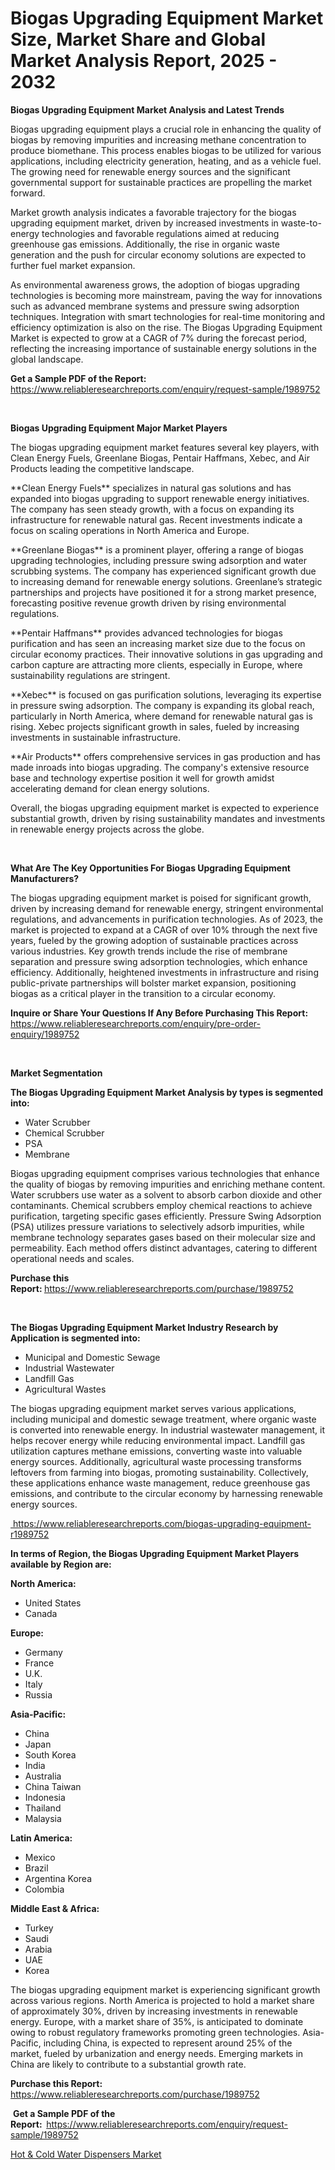 <p><h1>Biogas Upgrading Equipment Market Size, Market Share and Global Market Analysis Report, 2025 - 2032</h1></p><p><strong>Biogas Upgrading Equipment Market Analysis and Latest Trends</strong></p>
<p><p>Biogas upgrading equipment plays a crucial role in enhancing the quality of biogas by removing impurities and increasing methane concentration to produce biomethane. This process enables biogas to be utilized for various applications, including electricity generation, heating, and as a vehicle fuel. The growing need for renewable energy sources and the significant governmental support for sustainable practices are propelling the market forward.</p><p>Market growth analysis indicates a favorable trajectory for the biogas upgrading equipment market, driven by increased investments in waste-to-energy technologies and favorable regulations aimed at reducing greenhouse gas emissions. Additionally, the rise in organic waste generation and the push for circular economy solutions are expected to further fuel market expansion. </p><p>As environmental awareness grows, the adoption of biogas upgrading technologies is becoming more mainstream, paving the way for innovations such as advanced membrane systems and pressure swing adsorption techniques. Integration with smart technologies for real-time monitoring and efficiency optimization is also on the rise. The Biogas Upgrading Equipment Market is expected to grow at a CAGR of 7% during the forecast period, reflecting the increasing importance of sustainable energy solutions in the global landscape.</p></p>
<p><strong>Get a Sample PDF of the Report:&nbsp;</strong> <a href="https://www.reliableresearchreports.com/enquiry/request-sample/1989752?utm_campaign=2030&utm_medium=2&utm_source=Github&utm_content=ia&utm_term=10042025&utm_id=biogas-upgrading-equipment">https://www.reliableresearchreports.com/enquiry/request-sample/1989752</a></p>
<p>&nbsp;</p>
<p><strong>Biogas Upgrading Equipment Major Market Players</strong></p>
<p><p>The biogas upgrading equipment market features several key players, with Clean Energy Fuels, Greenlane Biogas, Pentair Haffmans, Xebec, and Air Products leading the competitive landscape.</p><p>**Clean Energy Fuels** specializes in natural gas solutions and has expanded into biogas upgrading to support renewable energy initiatives. The company has seen steady growth, with a focus on expanding its infrastructure for renewable natural gas. Recent investments indicate a focus on scaling operations in North America and Europe.</p><p>**Greenlane Biogas** is a prominent player, offering a range of biogas upgrading technologies, including pressure swing adsorption and water scrubbing systems. The company has experienced significant growth due to increasing demand for renewable energy solutions. Greenlane’s strategic partnerships and projects have positioned it for a strong market presence, forecasting positive revenue growth driven by rising environmental regulations.</p><p>**Pentair Haffmans** provides advanced technologies for biogas purification and has seen an increasing market size due to the focus on circular economy practices. Their innovative solutions in gas upgrading and carbon capture are attracting more clients, especially in Europe, where sustainability regulations are stringent.</p><p>**Xebec** is focused on gas purification solutions, leveraging its expertise in pressure swing adsorption. The company is expanding its global reach, particularly in North America, where demand for renewable natural gas is rising. Xebec projects significant growth in sales, fueled by increasing investments in sustainable infrastructure.</p><p>**Air Products** offers comprehensive services in gas production and has made inroads into biogas upgrading. The company's extensive resource base and technology expertise position it well for growth amidst accelerating demand for clean energy solutions.</p><p>Overall, the biogas upgrading equipment market is expected to experience substantial growth, driven by rising sustainability mandates and investments in renewable energy projects across the globe.</p></p>
<p>&nbsp;</p>
<p><strong>What Are The Key Opportunities For Biogas Upgrading Equipment Manufacturers?</strong></p>
<p><p>The biogas upgrading equipment market is poised for significant growth, driven by increasing demand for renewable energy, stringent environmental regulations, and advancements in purification technologies. As of 2023, the market is projected to expand at a CAGR of over 10% through the next five years, fueled by the growing adoption of sustainable practices across various industries. Key growth trends include the rise of membrane separation and pressure swing adsorption technologies, which enhance efficiency. Additionally, heightened investments in infrastructure and rising public-private partnerships will bolster market expansion, positioning biogas as a critical player in the transition to a circular economy.</p></p>
<p><strong>Inquire or Share Your Questions If Any Before Purchasing This Report:</strong> <a href="https://www.reliableresearchreports.com/enquiry/pre-order-enquiry/1989752?utm_campaign=2030&utm_medium=2&utm_source=Github&utm_content=ia&utm_term=10042025&utm_id=biogas-upgrading-equipment">https://www.reliableresearchreports.com/enquiry/pre-order-enquiry/1989752</a></p>
<p>&nbsp;</p>
<p><strong>Market Segmentation</strong></p>
<p><strong>The Biogas Upgrading Equipment Market Analysis by types is segmented into:</strong></p>
<p><ul><li>Water Scrubber</li><li>Chemical Scrubber</li><li>PSA</li><li>Membrane</li></ul></p>
<p><p>Biogas upgrading equipment comprises various technologies that enhance the quality of biogas by removing impurities and enriching methane content. Water scrubbers use water as a solvent to absorb carbon dioxide and other contaminants. Chemical scrubbers employ chemical reactions to achieve purification, targeting specific gases efficiently. Pressure Swing Adsorption (PSA) utilizes pressure variations to selectively adsorb impurities, while membrane technology separates gases based on their molecular size and permeability. Each method offers distinct advantages, catering to different operational needs and scales.</p></p>
<p><strong>Purchase this Report:&nbsp;</strong><a href="https://www.reliableresearchreports.com/purchase/1989752?utm_campaign=2030&utm_medium=2&utm_source=Github&utm_content=ia&utm_term=10042025&utm_id=biogas-upgrading-equipment">https://www.reliableresearchreports.com/purchase/1989752</a></p>
<p>&nbsp;</p>
<p><strong>The Biogas Upgrading Equipment Market Industry Research by Application is segmented into:</strong></p>
<p><ul><li>Municipal and Domestic Sewage</li><li>Industrial Wastewater</li><li>Landfill Gas</li><li>Agricultural Wastes</li></ul></p>
<p><p>The biogas upgrading equipment market serves various applications, including municipal and domestic sewage treatment, where organic waste is converted into renewable energy. In industrial wastewater management, it helps recover energy while reducing environmental impact. Landfill gas utilization captures methane emissions, converting waste into valuable energy sources. Additionally, agricultural waste processing transforms leftovers from farming into biogas, promoting sustainability. Collectively, these applications enhance waste management, reduce greenhouse gas emissions, and contribute to the circular economy by harnessing renewable energy sources.</p></p>
<p><a href="https://www.reliableresearchreports.com/biogas-upgrading-equipment-r1989752?utm_campaign=2030&utm_medium=2&utm_source=Github&utm_content=ia&utm_term=10042025&utm_id=biogas-upgrading-equipment">&nbsp;https://www.reliableresearchreports.com/biogas-upgrading-equipment-r1989752</a></p>
<p><strong>In terms of Region, the Biogas Upgrading Equipment Market Players available by Region are:</strong></p>
<p>
    <p> <strong> North America: </strong>
        <ul>
            <li>United States</li>
            <li>Canada</li>
        </ul>
        </p> 
    <p> <strong> Europe: </strong>
        <ul>
            <li>Germany</li>
            <li>France</li>
            <li>U.K.</li>
            <li>Italy</li>
            <li>Russia</li>
        </ul>
        </p> 
    <p> <strong> Asia-Pacific: </strong>
        <ul>
            <li>China</li>
            <li>Japan</li>
            <li>South Korea</li>
            <li>India</li>
            <li>Australia</li>
            <li>China Taiwan</li>
            <li>Indonesia</li>
            <li>Thailand</li>
            <li>Malaysia</li>
        </ul>
        </p> 
    <p> <strong> Latin America: </strong>
        <ul>
            <li>Mexico</li>
            <li>Brazil</li>
            <li>Argentina Korea</li>
            <li>Colombia</li>
        </ul>
        </p> 
    <p> <strong> Middle East & Africa: </strong>
        <ul>
            <li>Turkey</li>
            <li>Saudi</li>
            <li>Arabia</li>
            <li>UAE</li>
            <li>Korea</li>
        </ul>
    </p>
    </p>
<p><p>The biogas upgrading equipment market is experiencing significant growth across various regions. North America is projected to hold a market share of approximately 30%, driven by increasing investments in renewable energy. Europe, with a market share of 35%, is anticipated to dominate owing to robust regulatory frameworks promoting green technologies. Asia-Pacific, including China, is expected to represent around 25% of the market, fueled by urbanization and energy needs. Emerging markets in China are likely to contribute to a substantial growth rate.</p></p>
<p><strong>Purchase this Report: </strong><a href="https://www.reliableresearchreports.com/purchase/1989752?utm_campaign=2030&utm_medium=2&utm_source=Github&utm_content=ia&utm_term=10042025&utm_id=biogas-upgrading-equipment">https://www.reliableresearchreports.com/purchase/1989752</a></p>
<p>&nbsp;<strong>Get a Sample PDF of the Report:&nbsp;&nbsp;</strong><a href="https://www.reliableresearchreports.com/enquiry/request-sample/1989752?utm_campaign=2030&utm_medium=2&utm_source=Github&utm_content=ia&utm_term=10042025&utm_id=biogas-upgrading-equipment">https://www.reliableresearchreports.com/enquiry/request-sample/1989752</a></p>
<p><strong></strong></p>
<p><p><a href="https://github.com/chkrselia/Market-Research-Report-List-1/blob/main/hot-cold-water-dispensers-market.md?utm_campaign=2030&utm_medium=2&utm_source=Github&utm_content=ia&utm_term=10042025&utm_id=biogas-upgrading-equipment">Hot & Cold Water Dispensers Market</a></p></p>